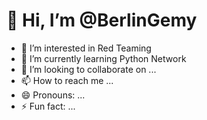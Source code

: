 # 👋 Hi, I’m @BerlinGemy
- 👀 I’m interested in Red Teaming
- 🌱 I’m currently learning Python Network
- 💞️ I’m looking to collaborate on ...
- 📫 How to reach me ...
- 😄 Pronouns: ...
- ⚡ Fun fact: ...

<!---
BerlinGemy/BerlinGemy is a ✨ special ✨ repository because its `README.md` (this file) appears on your GitHub profile.
You can click the Preview link to take a look at your changes.
--->
